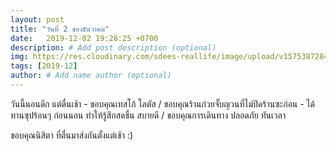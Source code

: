 ```yaml
---
layout: post
title: "วันที่ 2 ของธันวาคม"
date:   2019-12-02 19:28:25 +0700
description: # Add post description (optional)
img: https://res.cloudinary.com/sdees-reallife/image/upload/v1575387284/line_1575294732152.jpg # Add image post (optional)
tags: [2019-12]
author: # Add name author (optional)
---
```

วันนี้นอนดึก แต่ตื่นเช้า - ขอบคุณเทสโก้ โลตัส / ขอบคุณร้านก๋วยจั๊บญวนที่ไม่ปิดร้านซะก่อน - ได้ทานซุปร้อนๆ ก่อนนอน ทำให้รู้สึกสดชื่น สบายดี / ขอบคุณการเดินทาง ปลอดภัย ทันเวลา

<i class="fa fa-child" style="color:plum"></i>

ขอบคุณนิสิตา ที่ตื่นมาส่งกันตั้งแต่เช้า :)
